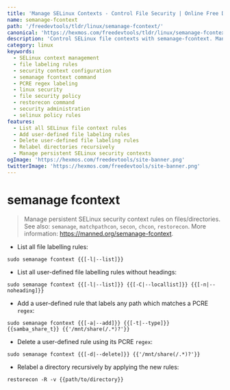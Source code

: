 ```yaml
---
title: 'Manage SELinux Contexts - Control File Security | Online Free DevTools by Hexmos'
name: semanage-fcontext
path: '/freedevtools/tldr/linux/semanage-fcontext/'
canonical: 'https://hexmos.com/freedevtools/tldr/linux/semanage-fcontext/'
description: 'Control SELinux file contexts with semanage-fcontext. Manage persistent security rules, define file labels using PCRE regex, and recursively relabel directories. Free online tool, no registration required.'
category: linux
keywords:
  - SELinux context management
  - file labeling rules
  - security context configuration
  - semanage fcontext command
  - PCRE regex labeling
  - linux security
  - file security policy
  - restorecon command
  - security administration
  - selinux policy rules
features:
  - List all SELinux file context rules
  - Add user-defined file labeling rules
  - Delete user-defined file labeling rules
  - Relabel directories recursively
  - Manage persistent SELinux security contexts
ogImage: 'https://hexmos.com/freedevtools/site-banner.png'
twitterImage: 'https://hexmos.com/freedevtools/site-banner.png'
---
```


# semanage fcontext

> Manage persistent SELinux security context rules on files/directories.
> See also: `semanage`, `matchpathcon`, `secon`, `chcon`, `restorecon`.
> More information: <https://manned.org/semanage-fcontext>.

- List all file labelling rules:

`sudo semanage fcontext {{[-l|--list]}}`

- List all user-defined file labelling rules without headings:

`sudo semanage fcontext {{[-l|--list]}} {{[-C|--locallist]}} {{[-n|--noheading]}}`

- Add a user-defined rule that labels any path which matches a PCRE `regex`:

`sudo semanage fcontext {{[-a|--add]}} {{[-t|--type]}} {{samba_share_t}} {{'/mnt/share(/.*)?'}}`

- Delete a user-defined rule using its PCRE `regex`:

`sudo semanage fcontext {{[-d|--delete]}} {{'/mnt/share(/.*)?'}}`

- Relabel a directory recursively by applying the new rules:

`restorecon -R -v {{path/to/directory}}`
